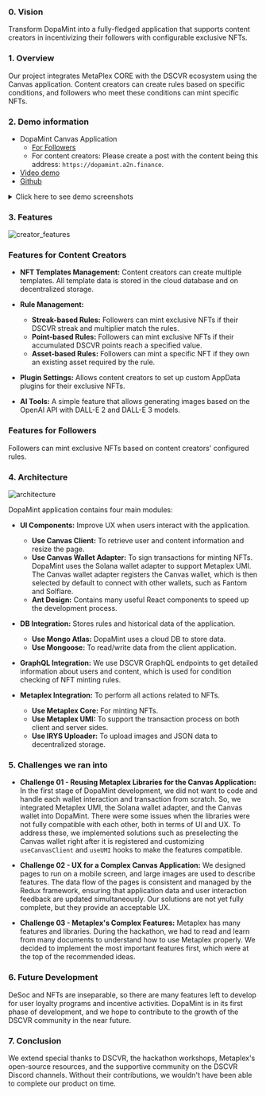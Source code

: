 ### 0. Vision
Transform DopaMint into a fully-fledged application that supports content creators in incentivizing their followers with configurable exclusive NFTs.

### 1. Overview

Our project integrates MetaPlex CORE with the DSCVR ecosystem using the Canvas application. Content creators can create rules based on specific conditions, and followers who meet these conditions can mint specific NFTs.

### 2. Demo information 
- DopaMint Canvas Application
  - [For Followers]()
  - For content creators: Please create a post with the content being this address: `https://dopamint.a2n.finance`.
- [Video demo](https://www.youtube.com/watch?v=2WA4zUJgeZg)
- [Github](https://github.com/a2nfinance/dopamint)

<details>
  <summary>Click here to see demo screenshots</summary>

| ![homepage.png](https://dopamint.a2n.finance/screenshot/homepage.png) | 
|:--:| 
| *Content creators - All features* |
 
| ![nft_templates.png](https://dopamint.a2n.finance/screenshot/nft_templates.png) | 
|:--:| 
| *Content creators - NFT templates* |

| ![nft_template_form.png](https://dopamint.a2n.finance/screenshot/new_template_form.png) | 
|:--:| 
| *Content creators - New template form* |

| ![new_dscvr_point_rule.png](https://dopamint.a2n.finance/screenshot/new_dscvr_point_rule.png) | 
|:--:| 
| *Content creators - New DSCVR points-based rule form* |

| ![new_streak_rule.png](https://dopamint.a2n.finance/screenshot/new_streak_rule.png) | 
|:--:| 
| *Content creators - New DSCVR streak-based rule form* |

| ![new_asset_rule.png](https://dopamint.a2n.finance/screenshot/new_asset_rule.png) | 
|:--:| 
| *Content creators - New existing asset-based rule form* |

| ![plugin_setting_form.png](https://dopamint.a2n.finance/screenshot/plugin_setting_form.png) | 
|:--:| 
| *Content creators - New AppData plugin setting* |

| ![ai_tool_generated_image.png](https://dopamint.a2n.finance/screenshot/ai_tool_generated_image.png) | 
|:--:| 
| *Content creators - Generated images by AI tools* |  

| ![follower_nfts.png](https://dopamint.a2n.finance/screenshot/follower_nfts.png) | 
|:--:| 
| *Followers - All NFTs match the content creator's rules* |
 </details>

### 3. Features
![creator_features](https://dopamint.a2n.finance/docs/creator_features.png)
### Features for Content Creators

- **NFT Templates Management:** Content creators can create multiple templates. All template data is stored in the cloud database and on decentralized storage.
- **Rule Management:**
  - **Streak-based Rules:** Followers can mint exclusive NFTs if their DSCVR streak and multiplier match the rules.
  - **Point-based Rules:** Followers can mint exclusive NFTs if their accumulated DSCVR points reach a specified value.
  - **Asset-based Rules:** Followers can mint a specific NFT if they own an existing asset required by the rule.

- **Plugin Settings:** Allows content creators to set up custom AppData plugins for their exclusive NFTs.
- **AI Tools:** A simple feature that allows generating images based on the OpenAI API with DALL-E 2 and DALL-E 3 models.

### Features for Followers

Followers can mint exclusive NFTs based on content creators' configured rules.

### 4. Architecture
![architecture](https://dopamint.a2n.finance/docs/Architecture.jpg)

DopaMint application contains four main modules:

- **UI Components:** Improve UX when users interact with the application. 
  - **Use Canvas Client:** To retrieve user and content information and resize the page.
  - **Use Canvas Wallet Adapter:** To sign transactions for minting NFTs. DopaMint uses the Solana wallet adapter to support Metaplex UMI. The Canvas wallet adapter registers the Canvas wallet, which is then selected by default to connect with other wallets, such as Fantom and Solflare.
  - **Ant Design:** Contains many useful React components to speed up the development process.

- **DB Integration:** Stores rules and historical data of the application.
  - **Use Mongo Atlas:** DopaMint uses a cloud DB to store data.
  - **Use Mongoose:** To read/write data from the client application.

- **GraphQL Integration:** We use DSCVR GraphQL endpoints to get detailed information about users and content, which is used for condition checking of NFT minting rules.

- **Metaplex Integration:** To perform all actions related to NFTs.
  - **Use Metaplex Core:** For minting NFTs.
  - **Use Metaplex UMI:** To support the transaction process on both client and server sides.
  - **Use IRYS Uploader:** To upload images and JSON data to decentralized storage.

### 5. Challenges we ran into
- **Challenge 01 - Reusing Metaplex Libraries for the Canvas Application:** In the first stage of DopaMint development, we did not want to code and handle each wallet interaction and transaction from scratch. So, we integrated Metaplex UMI, the Solana wallet adapter, and the Canvas wallet into DopaMint. There were some issues when the libraries were not fully compatible with each other, both in terms of UI and UX. To address these, we implemented solutions such as preselecting the Canvas wallet right after it is registered and customizing `useCanvasClient` and `useUMI` hooks to make the features compatible.

- **Challenge 02 - UX for a Complex Canvas Application:** We designed pages to run on a mobile screen, and large images are used to describe features. The data flow of the pages is consistent and managed by the Redux framework, ensuring that application data and user interaction feedback are updated simultaneously. Our solutions are not yet fully complete, but they provide an acceptable UX.

- **Challenge 03 - Metaplex's Complex Features:** Metaplex has many features and libraries. During the hackathon, we had to read and learn from many documents to understand how to use Metaplex properly. We decided to implement the most important features first, which were at the top of the recommended ideas.


### 6. Future Development
DeSoc and NFTs are inseparable, so there are many features left to develop for user loyalty programs and incentive activities. DopaMint is in its first phase of development, and we hope to contribute to the growth of the DSCVR community in the near future.

### 7. Conclusion
We extend special thanks to DSCVR, the hackathon workshops, Metaplex's open-source resources, and the supportive community on the DSCVR Discord channels. Without their contributions, we wouldn't have been able to complete our product on time.
